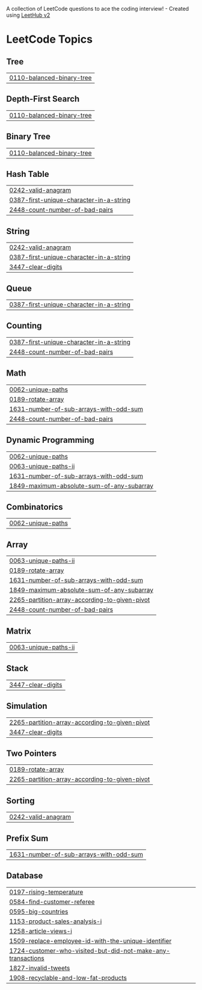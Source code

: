 A collection of LeetCode questions to ace the coding interview! - Created using [LeetHub v2](https://github.com/arunbhardwaj/LeetHub-2.0)
<!---LeetCode Topics Start-->
# LeetCode Topics
## Tree
|  |
| ------- |
| [0110-balanced-binary-tree](https://github.com/Mohanasundar2004/Leetcode-problems/tree/master/0110-balanced-binary-tree) |
## Depth-First Search
|  |
| ------- |
| [0110-balanced-binary-tree](https://github.com/Mohanasundar2004/Leetcode-problems/tree/master/0110-balanced-binary-tree) |
## Binary Tree
|  |
| ------- |
| [0110-balanced-binary-tree](https://github.com/Mohanasundar2004/Leetcode-problems/tree/master/0110-balanced-binary-tree) |
## Hash Table
|  |
| ------- |
| [0242-valid-anagram](https://github.com/Mohanasundar2004/Leetcode-problems/tree/master/0242-valid-anagram) |
| [0387-first-unique-character-in-a-string](https://github.com/Mohanasundar2004/Leetcode-problems/tree/master/0387-first-unique-character-in-a-string) |
| [2448-count-number-of-bad-pairs](https://github.com/Mohanasundar2004/Leetcode-problems/tree/master/2448-count-number-of-bad-pairs) |
## String
|  |
| ------- |
| [0242-valid-anagram](https://github.com/Mohanasundar2004/Leetcode-problems/tree/master/0242-valid-anagram) |
| [0387-first-unique-character-in-a-string](https://github.com/Mohanasundar2004/Leetcode-problems/tree/master/0387-first-unique-character-in-a-string) |
| [3447-clear-digits](https://github.com/Mohanasundar2004/Leetcode-problems/tree/master/3447-clear-digits) |
## Queue
|  |
| ------- |
| [0387-first-unique-character-in-a-string](https://github.com/Mohanasundar2004/Leetcode-problems/tree/master/0387-first-unique-character-in-a-string) |
## Counting
|  |
| ------- |
| [0387-first-unique-character-in-a-string](https://github.com/Mohanasundar2004/Leetcode-problems/tree/master/0387-first-unique-character-in-a-string) |
| [2448-count-number-of-bad-pairs](https://github.com/Mohanasundar2004/Leetcode-problems/tree/master/2448-count-number-of-bad-pairs) |
## Math
|  |
| ------- |
| [0062-unique-paths](https://github.com/Mohanasundar2004/Leetcode-problems/tree/master/0062-unique-paths) |
| [0189-rotate-array](https://github.com/Mohanasundar2004/Leetcode-problems/tree/master/0189-rotate-array) |
| [1631-number-of-sub-arrays-with-odd-sum](https://github.com/Mohanasundar2004/Leetcode-problems/tree/master/1631-number-of-sub-arrays-with-odd-sum) |
| [2448-count-number-of-bad-pairs](https://github.com/Mohanasundar2004/Leetcode-problems/tree/master/2448-count-number-of-bad-pairs) |
## Dynamic Programming
|  |
| ------- |
| [0062-unique-paths](https://github.com/Mohanasundar2004/Leetcode-problems/tree/master/0062-unique-paths) |
| [0063-unique-paths-ii](https://github.com/Mohanasundar2004/Leetcode-problems/tree/master/0063-unique-paths-ii) |
| [1631-number-of-sub-arrays-with-odd-sum](https://github.com/Mohanasundar2004/Leetcode-problems/tree/master/1631-number-of-sub-arrays-with-odd-sum) |
| [1849-maximum-absolute-sum-of-any-subarray](https://github.com/Mohanasundar2004/Leetcode-problems/tree/master/1849-maximum-absolute-sum-of-any-subarray) |
## Combinatorics
|  |
| ------- |
| [0062-unique-paths](https://github.com/Mohanasundar2004/Leetcode-problems/tree/master/0062-unique-paths) |
## Array
|  |
| ------- |
| [0063-unique-paths-ii](https://github.com/Mohanasundar2004/Leetcode-problems/tree/master/0063-unique-paths-ii) |
| [0189-rotate-array](https://github.com/Mohanasundar2004/Leetcode-problems/tree/master/0189-rotate-array) |
| [1631-number-of-sub-arrays-with-odd-sum](https://github.com/Mohanasundar2004/Leetcode-problems/tree/master/1631-number-of-sub-arrays-with-odd-sum) |
| [1849-maximum-absolute-sum-of-any-subarray](https://github.com/Mohanasundar2004/Leetcode-problems/tree/master/1849-maximum-absolute-sum-of-any-subarray) |
| [2265-partition-array-according-to-given-pivot](https://github.com/Mohanasundar2004/Leetcode-problems/tree/master/2265-partition-array-according-to-given-pivot) |
| [2448-count-number-of-bad-pairs](https://github.com/Mohanasundar2004/Leetcode-problems/tree/master/2448-count-number-of-bad-pairs) |
## Matrix
|  |
| ------- |
| [0063-unique-paths-ii](https://github.com/Mohanasundar2004/Leetcode-problems/tree/master/0063-unique-paths-ii) |
## Stack
|  |
| ------- |
| [3447-clear-digits](https://github.com/Mohanasundar2004/Leetcode-problems/tree/master/3447-clear-digits) |
## Simulation
|  |
| ------- |
| [2265-partition-array-according-to-given-pivot](https://github.com/Mohanasundar2004/Leetcode-problems/tree/master/2265-partition-array-according-to-given-pivot) |
| [3447-clear-digits](https://github.com/Mohanasundar2004/Leetcode-problems/tree/master/3447-clear-digits) |
## Two Pointers
|  |
| ------- |
| [0189-rotate-array](https://github.com/Mohanasundar2004/Leetcode-problems/tree/master/0189-rotate-array) |
| [2265-partition-array-according-to-given-pivot](https://github.com/Mohanasundar2004/Leetcode-problems/tree/master/2265-partition-array-according-to-given-pivot) |
## Sorting
|  |
| ------- |
| [0242-valid-anagram](https://github.com/Mohanasundar2004/Leetcode-problems/tree/master/0242-valid-anagram) |
## Prefix Sum
|  |
| ------- |
| [1631-number-of-sub-arrays-with-odd-sum](https://github.com/Mohanasundar2004/Leetcode-problems/tree/master/1631-number-of-sub-arrays-with-odd-sum) |
## Database
|  |
| ------- |
| [0197-rising-temperature](https://github.com/Mohanasundar2004/Leetcode-problems/tree/master/0197-rising-temperature) |
| [0584-find-customer-referee](https://github.com/Mohanasundar2004/Leetcode-problems/tree/master/0584-find-customer-referee) |
| [0595-big-countries](https://github.com/Mohanasundar2004/Leetcode-problems/tree/master/0595-big-countries) |
| [1153-product-sales-analysis-i](https://github.com/Mohanasundar2004/Leetcode-problems/tree/master/1153-product-sales-analysis-i) |
| [1258-article-views-i](https://github.com/Mohanasundar2004/Leetcode-problems/tree/master/1258-article-views-i) |
| [1509-replace-employee-id-with-the-unique-identifier](https://github.com/Mohanasundar2004/Leetcode-problems/tree/master/1509-replace-employee-id-with-the-unique-identifier) |
| [1724-customer-who-visited-but-did-not-make-any-transactions](https://github.com/Mohanasundar2004/Leetcode-problems/tree/master/1724-customer-who-visited-but-did-not-make-any-transactions) |
| [1827-invalid-tweets](https://github.com/Mohanasundar2004/Leetcode-problems/tree/master/1827-invalid-tweets) |
| [1908-recyclable-and-low-fat-products](https://github.com/Mohanasundar2004/Leetcode-problems/tree/master/1908-recyclable-and-low-fat-products) |
<!---LeetCode Topics End-->